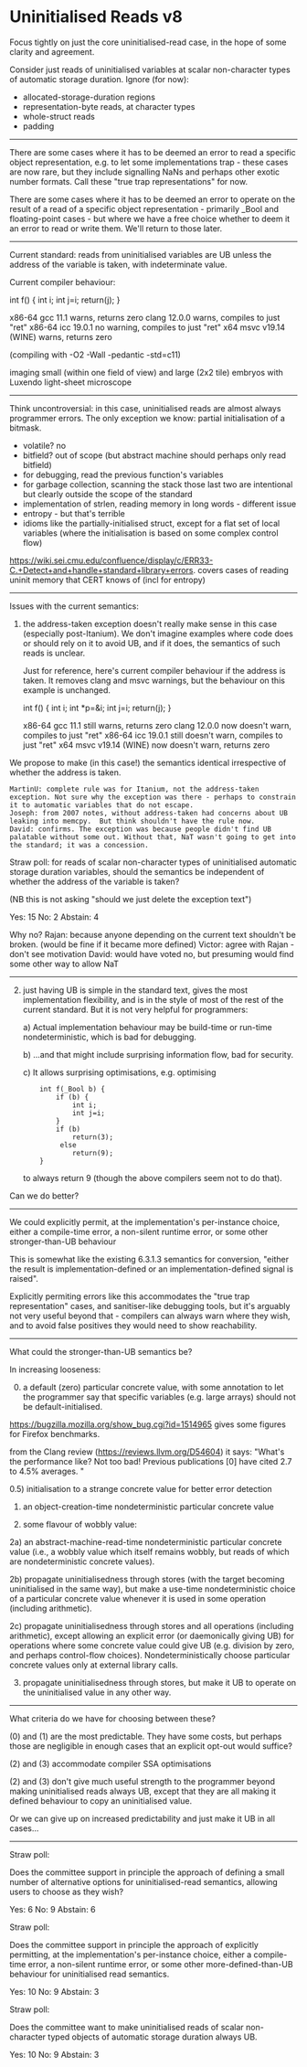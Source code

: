 # Uninitialised Reads v8

Focus tightly on just the core uninitialised-read case,
in the hope of some clarity and agreement.

Consider just reads of uninitialised variables at scalar non-character
types of automatic storage duration. Ignore (for now):

- allocated-storage-duration regions
- representation-byte reads, at character types
- whole-struct reads
- padding

---------------------

There are some cases where it has to be deemed an error to read a
specific object representation, e.g. to let some implementations
trap - these cases are now rare, but they include signalling NaNs and
perhaps other exotic number formats.  Call these "true trap
representations" for now.

There are some cases where it has to be deemed an error to operate on
the result of a read of a specific object representation - primarily
_Bool and floating-point cases - but where we have a free choice
whether to deem it an error to read or write them.  We'll return to
those later.

---------------------

Current standard: reads from uninitialised variables are UB unless the
address of the variable is taken, with indeterminate value.

Current compiler behaviour: 

int f() {
    int i;
    int j=i;
    return(j);
}

x86-64 gcc 11.1    		 warns, returns zero
clang 12.0.0       		 warns, compiles to just "ret"
x86-64 icc 19.0.1  		 no warning, compiles to just "ret"
x64 msvc v19.14 (WINE)   warns, returns zero

(compiling with -O2 -Wall -pedantic -std=c11)


imaging small (within one field of view) and large (2x2 tile) embryos with Luxendo light-sheet microscope

---------------------

Think uncontroversial: in this case, uninitialised reads are almost always programmer errors.
The only exception we know: partial initialisation of a bitmask.

- volatile?  no
- bitfield? out of scope (but abstract machine should perhaps only read bitfield)
- for debugging, read the previous function's variables
- for garbage collection, scanning the stack
those last two are intentional but clearly outside the scope of the standard
- implementation of strlen, reading memory in long words - different issue
- entropy - but that's terrible
- idioms like the partially-initialised struct, except for a flat set of local variables
    (where the initialisation is based on some complex control flow)
	
https://wiki.sei.cmu.edu/confluence/display/c/ERR33-C.+Detect+and+handle+standard+library+errors. covers cases of reading uninit memory that CERT knows of (incl for entropy) 

---------------------

Issues with the current semantics:

1) the address-taken exception doesn't really make sense in this case
  (especially post-Itanium).  We don't imagine examples where code
  does or should rely on it to avoid UB, and if it does, the semantics
  of such reads is unclear.

    Just for reference, here's current compiler behaviour if the address is taken.
    It removes clang and msvc warnings, but the behaviour on this example is unchanged. 

    int f() {
        int i;
        int *p=&i;
        int j=i;
        return(j);
    }

    x86-64 gcc 11.1    		 still warns, returns zero
    clang 12.0.0       		 now doesn't warn, compiles to just "ret"
    x86-64 icc 19.0.1  		 still doesn't warn,  compiles to just "ret"
    x64 msvc v19.14 (WINE)   now doesn't warn, returns zero

  We propose to make (in this case!) the semantics identical
  irrespective of whether the address is taken.

    MartinU: complete rule was for Itanium, not the address-taken exception. Not sure why the exception was there - perhaps to constrain it to automatic variables that do not escape. 
    Joseph: from 2007 notes, without address-taken had concerns about UB leaking into memcpy.  But think shouldn't have the rule now. 
    David: confirms. The exception was because people didn't find UB palatable without some out. Without that, NaT wasn't going to get into the standard; it was a concession.
	 
  Straw poll: for reads of scalar non-character types of uninitialised
  automatic storage duration variables, should the semantics be
  independent of whether the address of the variable is taken?

  (NB this is not asking "should we just delete the exception text")

  Yes:    15
  No:      2
  Abstain: 4

  Why no?  Rajan: because anyone depending on the current text shouldn't be broken. 
    (would be fine if it became more defined)
  Victor: agree with Rajan - don't see motivation
  David: would have voted no, but presuming would find some other way to allow NaT 

---------------------

2) just having UB is simple in the standard text, gives the most
implementation flexibility, and is in the style of most of the rest of
the current standard.  But it is not very helpful for programmers:

   a) Actual implementation behaviour may be build-time or run-time
   nondeterministic, which is bad for debugging.

   b) ...and that might include surprising information flow, bad for
   security.
	
   c) It allows surprising optimisations, e.g. optimising

		   int f(_Bool b) {
		       if (b) {
		           int i;
		           int j=i;
		       }
		       if (b)
		           return(3); 
		        else 
		           return(9);
		   }

   to always return 9 (though the above compilers seem not to do that).

Can we do better? 

---------------------

We could explicitly permit, at the implementation's per-instance
choice, either a compile-time error, a non-silent runtime error, or
some other stronger-than-UB behaviour

This is somewhat like the existing 6.3.1.3 semantics for
conversion, "either the result is implementation-defined or an
implementation-defined signal is raised".

Explicitly permiting errors like this accommodates the "true trap
representation" cases, and sanitiser-like debugging tools, but it's
arguably not very useful beyond that - compilers can always warn where
they wish, and to avoid false positives they would need to show
reachability.

---------------------

What could the stronger-than-UB semantics be? 

In increasing looseness:

0) a default (zero) particular concrete value, with some annotation to
let the programmer say that specific variables (e.g. large arrays)
should not be default-initialised.

https://bugzilla.mozilla.org/show_bug.cgi?id=1514965 gives some figures for Firefox benchmarks.

from the Clang review (https://reviews.llvm.org/D54604) it says: "What's the performance like? Not too bad! Previous publications [0] have cited 2.7 to 4.5% averages. " 

0.5) initialisation to a strange concrete value for better error detection

1) an object-creation-time nondeterministic particular concrete value

2) some flavour of wobbly value:

  2a) an abstract-machine-read-time nondeterministic particular
  concrete value (i.e., a wobbly value which itself remains wobbly, but
  reads of which are nondeterministic concrete values).

  2b) propagate uninitialisedness through stores (with the target
  becoming uninitialised in the same way), but make a use-time
  nondeterministic choice of a particular concrete value whenever it is
  used in some operation (including arithmetic).

  2c) propagate uninitialisedness through stores and all operations
  (including arithmetic), except allowing an explicit error (or
  daemonically giving UB) for operations where some concrete value could
  give UB (e.g. division by zero, and perhaps control-flow choices).
  Nondeterministically choose particular concrete values only at
  external library calls.

3) propagate uninitialisedness through stores, but make it UB to
operate on the uninitialised value in any other way.

---------------------

What criteria do we have for choosing between these?

(0) and (1) are the most predictable.  They have some costs, but
perhaps those are negligible in enough cases that an explicit opt-out
would suffice?

(2) and (3) accommodate compiler SSA optimisations

(2) and (3) don't give much useful strength to the programmer beyond
making uninitialised reads always UB, except that they are all making
it defined behaviour to copy an uninitialised value.


Or we can give up on increased predictability and just make it UB in
all cases...


------------

Straw poll:

Does the committee support in principle the approach of defining
a small number of alternative options for uninitialised-read semantics,
allowing users to choose as they wish? 

Yes: 6
No: 9
Abstain: 6


Straw poll:

Does the committee support in principle the approach of explicitly
permitting, at the implementation's per-instance choice, either a
compile-time error, a non-silent runtime error, or some other
more-defined-than-UB behaviour for uninitialised read semantics. 

Yes:  10
No:    9
Abstain: 3


Straw poll:

Does the committee want to make uninitialised reads of scalar non-character
typed objects of automatic storage duration always UB.

Yes:  10
No:    9
Abstain: 3
